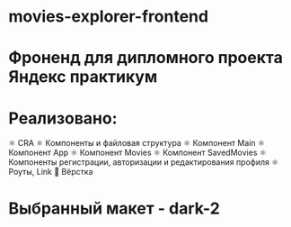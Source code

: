 # movies-explorer-frontend

# Фроненд для дипломного проекта Яндекс практикум

# Реализовано:

⚛️ CRA
⚛️ Компоненты и файловая структура
⚛️ Компонент Main
⚛️ Компонент App
⚛️ Компонент Movies
⚛️ Компонент SavedMovies
⚛️ Компоненты регистрации, авторизации и редактирования профиля
⚛️ Роуты, Link
🧱 Вёрстка

# Выбранный макет - dark-2